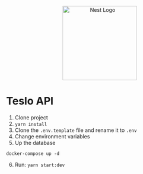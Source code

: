 <p align="center">
  <a href="http://nestjs.com/" target="blank"><img src="https://nestjs.com/img/logo-small.svg" width="200" alt="Nest Logo" /></a>
</p>

# Teslo API

1. Clone project
2. ```yarn install```
3. Clone the ```.env.template``` file and rename it to ```.env```
4. Change environment variables
5. Up the database

```docker-compose up -d```

6. Run: ```yarn start:dev```